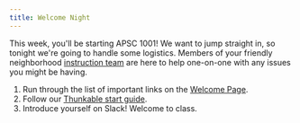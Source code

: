 ```yaml
---
title: Welcome Night
---
```


This week, you'll be starting APSC 1001! We want to jump straight in, so tonight we're going to handle some logistics. Members of your friendly neighborhood [instruction team](/contact.html) are here to help one-on-one with any issues you might be having.

1. Run through the list of important links on the <a href="/index" target="_blank">Welcome Page</a>.
2. Follow our <a href="{{ site.baseurl }}{% link files/thunkable_start.pdf %}" target="_blank">Thunkable start guide</a>.
3. Introduce yourself on Slack! Welcome to class.